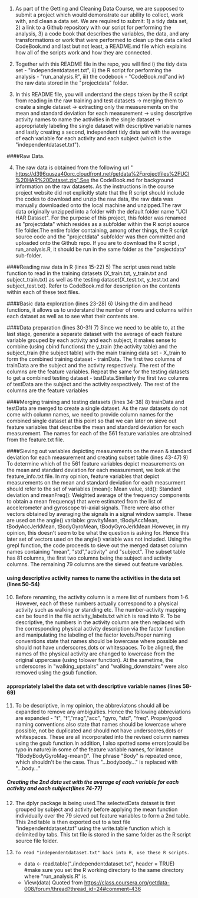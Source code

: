 1)	As part of the Getting and Cleaning Data Course, we are supposed to submit a project which would demonstrate our ability to collect, work with, and clean a data set. We are required to submit: 1) a tidy data set, 2) a link to a Github repository with our script for performing the analysis, 3) a code book that describes the variables, the data, and any transformations or work that were performed to clean up the data called CodeBook.md and last but not least, a README.md file which explains how all of the scripts work and how they are connected. 

2) 	Together with this README file in the repo, you will find i) the tidy data set - "independentdataset.txt", ii) the R script for performing the analysis - "run_analysis.R", iii) the codebook - "CodeBook.md"and iv) the raw data stored in the "projectdata" folder. 

3)	In this README file, you will understand the steps taken by the R script from reading in the raw training and test datasets -> merging them to create a single dataset -> extracting only the measurements on the mean and standard deviation for each measurement -> using descriptive activity names to name the activities in the single dataset -> appropriately labeling the single dataset with descriptive variable names and lastly creating a second, independent tidy data set with the average of each variable for each activity and each subject (which is the "independentdataset.txt").

####Raw Data. 

4)	The raw data is obtained from the following url " https://d396qusza40orc.cloudfront.net/getdata%2Fprojectfiles%2FUCI%20HAR%20Dataset.zip".See the CodeBook.md for background information on the raw datasets. As the instructions in the course project website did not explicitly state that the R script should include the codes to download and unzip the raw data, the raw data was manually downloaded onto the local machine and unzipped.The raw data originally unzipped into a folder with the default folder name "UCI HAR Dataset". For the purpose of this project, this folder was renamed as "projectdata" which resides as a subfolder within the R script source file folder.The entire folder containing, among other things, the R script source code and the "projectdata" subfolder was then committed and uploaded onto the Github repo. If you are to download the R script , run_analysis.R, it should be run in the same folder as the "projectdata" sub-folder. 

####Reading raw data in R (lines 15-22)
5)	 The script uses read.table function to read in the training datasets (X_train.txt, y_train.txt and subject_train.txt) as well as the testing dataset(X_test.txt, y_test.txt and subject_test.txt). Refer to CodeBook.md for description on the contents within each of these text files.

####Basic data exploration (lines 23-28)
6)	Using the dim and head functions, it allows us to understand the number of rows and columns within each dataset as well as to see what their contents are.

####Data preparation (lines 30-31)
7)	Since we need to be able to, at the last stage, generate a separate dataset with the average of each feature variable grouped by each activity and each subject, it makes sense to combine (using cbind functions) the y_train (the activity table) and the subject_train (the subject table) with the main training data set - X_train to form the combined training dataset - trainData. The first two columns of trainData are the subject and the activity respectively. The rest of the columns are the feature variables. Repeat the same for the testing datasets to get a combined testing dataset - testData.Similarly the first two columns of testData are the subject and the activity respectively. The rest of the columns are the feature variables

####Merging training and testing datasets (lines 34-38)
8)	trainData and testData are merged to create a single dataset. As the raw datasets do not come with column names, we need to provide column names for the combined single dataset at this point so that we can later on sieve out feature variables that describe the mean and standard deviation for each measurement. The names for each of the 561 feature variables are obtained from the feature.txt file.

 
####Sieving out variables depicting measurements on the mean & standard deviation for each measurement and creating subset table (lines 43-47)
9)	To determine which of the 561 feature variables depict measurements on the mean and standard deviation for each measurement, we look at the feature_info.txt file. In my opinion, feature variables that depict measurements on the mean and standard deviation for each measurment should refer to the set of variables (mean(): Mean value, std(): Standard deviation and meanFreq(): Weighted average of the frequency components to obtain a mean frequency) that were estimated from the list of accelerometer and gyroscope tri-axial signals. There were also other vectors obtained by averaging the signals in a signal window sample. These are used on the angle() variable: gravityMean, tBodyAccMean, tBodyAccJerkMean, tBodyGyroMean, tBodyGyroJerkMean.However, in my opinion, this doesn't seem to be what the question is asking for. Hence this later set of vectors used on the angle() variable was not included. Using the grepl function, the code proceeds to sieve out the merged dataset column names containing "mean", "std","activity" and "subject". The subset table has 81 columns, the first two columns being the subject and activity columns. The remaining 79 columns are the sieved out feature variables.


#### using descriptive activity names to name the activities in the data set (lines 50-54)
10)	Before renaming, the activity column is a mere list of numbers from 1-6. However, each of these numbers actually correspond to a physical activity such as walking or standing etc. The number-activity mapping can be found in the file activity_labels.txt which is read into R. To be descriptive, the numbers in the activity column are then replaced with the corresponding physical activity description via the factor function and manipulating the labeling of the factor levels.Proper naming conventions state that names should be lowercase where possible and should not have underscores,dots or whitespaces. To be aligned, the names of the physical activity are changed to lowercase from the original uppercase (using tolower function). At the sametime, the underscores in "walking_upstairs" and "walking_downstairs" were also removed using the gsub function.

#### appropriately label the data set with descriptive variable names (lines 58-69)
11)	To be descriptive, in my opinion, the abbreviatons should all be expanded to remove any ambiguities. Hence the following abbreviations are expanded - "t", "f","mag","acc", "gyro, "std", "freq". Proper/good naming conventions also state that names should be lowercase where possible, not be duplicated and should not have underscores,dots or whitespaces. These are all incorporated into the revised column names using the gsub function.In addition, I also spotted some errors(could be typo in nature) in some of the feature variable names, for intance "fBodyBodyGyroMag-mean()". The phrase "Body" is repeated once, which shouldn't be the case. Thus "...bodybody..." is replaced with "...body..." 

##### Creating the 2nd data set with the average of each variable for each activity and each subject(lines 74-77)
12)	The dplyr package is being used.The selectedData dataset is first grouped by subject and activity before applying the mean function individually over the 79 sieved out feature variables to form a 2nd table. This 2nd table is then exported out to a text file "independentdataset.txt" using the write.table function which is delimited by tabs. This txt file is stored in the same folder as the R script source file folder.

13) 	To read "independentdataset.txt" back into R, use these R scripts.
	- data <- read.table("./independentdataset.txt", header = TRUE) #make sure you set the R working directory to the same directory where "run_analysis.R" is.  
 	- View(data)
Quoted from https://class.coursera.org/getdata-008/forum/thread?thread_id=24#comment-436 

